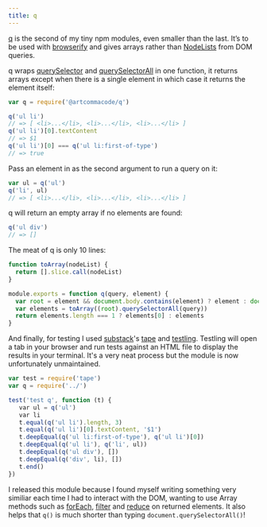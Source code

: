 ```yaml
---
title: q
---
```


[q](https://www.npmjs.com/package/@artcommacode/q) is the second of my tiny npm modules, even smaller than the last. It’s to be used with [browserify](http://browserify.org) and gives arrays rather than [NodeLists](https://developer.mozilla.org/en-US/docs/Web/API/NodeList) from DOM queries.

q wraps [querySelector](https://developer.mozilla.org/en-US/docs/Web/API/Document/querySelector) and [querySelectorAll](https://developer.mozilla.org/en-US/docs/Web/API/Document/querySelectorAll) in one function, it returns arrays except when there is a single element in which case it returns the element itself:

``` js
var q = require('@artcommacode/q')

q('ul li')
// => [ <li>...</li>, <li>...</li>, <li>...</li> ]
q('ul li')[0].textContent
// => $1
q('ul li')[0] === q('ul li:first-of-type')
// => true
```

Pass an element in as the second argument to run a query on it:

``` js
var ul = q('ul')
q('li', ul)
// => [ <li>...</li>, <li>...</li>, <li>...</li> ]
```

q will return an empty array if no elements are found:

``` js
q('ul div')
// => []
```

The meat of q is only 10 lines:

``` js
function toArray(nodeList) {
  return [].slice.call(nodeList)
}

module.exports = function q(query, element) {
  var root = element && document.body.contains(element) ? element : document
  var elements = toArray((root).querySelectorAll(query))
  return elements.length === 1 ? elements[0] : elements
}
```

And finally, for testing I used [substack](https://www.npmjs.com/~substack)'s [tape](https://www.npmjs.com/package/tape) and [testling](https://www.npmjs.com/package/testling). Testling will open a tab in your browser and run tests against an HTML file to display the results in your terminal. It's a very neat process but the module is now unfortunately unmaintained.

``` js
var test = require('tape')
var q = require('../')

test('test q', function (t) {
   var ul = q('ul')
   var li
   t.equal(q('ul li').length, 3)
   t.equal(q('ul li')[0].textContent, '$1')
   t.deepEqual(q('ul li:first-of-type'), q('ul li')[0])
   t.deepEqual(q('ul li'), q('li', ul))
   t.deepEqual(q('ul div'), [])
   t.deepEqual(q('div', li), [])
   t.end()
})
```

I released this module because I found myself writing something very similiar each time I had to interact with the DOM, wanting to use Array methods such as [forEach](https://developer.mozilla.org/en-US/docs/Web/JavaScript/Reference/Global_Objects/Array/forEach), [filter](https://developer.mozilla.org/en/docs/Web/JavaScript/Reference/Global_Objects/Array/filter) and [reduce](https://developer.mozilla.org/en/docs/Web/JavaScript/Reference/Global_Objects/Array/reduce) on returned elements. It also helps that `q()` is much shorter than typing `document.querySelectorAll()`!
